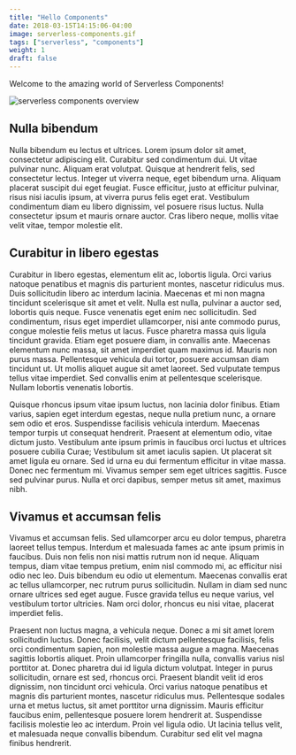 ```yaml
---
title: "Hello Components"
date: 2018-03-15T14:15:06-04:00
image: serverless-components.gif
tags: ["serverless", "components"]
weight: 1
draft: false
---
```


Welcome to the amazing world of Serverless Components!

![serverless components overview](https://s3.amazonaws.com/assets.github.serverless/serverless-components-overview-2.gif)

## Nulla bibendum
Nulla bibendum eu lectus et ultrices. Lorem ipsum dolor sit amet, consectetur adipiscing elit. Curabitur sed condimentum dui. Ut vitae pulvinar nunc. Aliquam erat volutpat. Quisque at hendrerit felis, sed consectetur lectus. Integer ut viverra neque, eget bibendum urna. Aliquam placerat suscipit dui eget feugiat. Fusce efficitur, justo at efficitur pulvinar, risus nisi iaculis ipsum, at viverra purus felis eget erat. Vestibulum condimentum diam eu libero dignissim, vel posuere risus luctus. Nulla consectetur ipsum et mauris ornare auctor. Cras libero neque, mollis vitae velit vitae, tempor molestie elit.

## Curabitur in libero egestas

Curabitur in libero egestas, elementum elit ac, lobortis ligula. Orci varius natoque penatibus et magnis dis parturient montes, nascetur ridiculus mus. Duis sollicitudin libero ac interdum lacinia. Maecenas et mi non magna tincidunt scelerisque sit amet et velit. Nulla est nulla, pulvinar a auctor sed, lobortis quis neque. Fusce venenatis eget enim nec sollicitudin. Sed condimentum, risus eget imperdiet ullamcorper, nisi ante commodo purus, congue molestie felis metus ut lacus. Fusce pharetra massa quis ligula tincidunt gravida. Etiam eget posuere diam, in convallis ante. Maecenas elementum nunc massa, sit amet imperdiet quam maximus id. Mauris non purus massa. Pellentesque vehicula dui tortor, posuere accumsan diam tincidunt ut. Ut mollis aliquet augue sit amet laoreet. Sed vulputate tempus tellus vitae imperdiet. Sed convallis enim at pellentesque scelerisque. Nullam lobortis venenatis lobortis.

Quisque rhoncus ipsum vitae ipsum luctus, non lacinia dolor finibus. Etiam varius, sapien eget interdum egestas, neque nulla pretium nunc, a ornare sem odio et eros. Suspendisse facilisis vehicula interdum. Maecenas tempor turpis ut consequat hendrerit. Praesent at elementum odio, vitae dictum justo. Vestibulum ante ipsum primis in faucibus orci luctus et ultrices posuere cubilia Curae; Vestibulum sit amet iaculis sapien. Ut placerat sit amet ligula eu ornare. Sed id urna eu dui fermentum efficitur in vitae massa. Donec nec fermentum mi. Vivamus semper sem eget ultrices sagittis. Fusce sed pulvinar purus. Nulla et orci dapibus, semper metus sit amet, maximus nibh.

## Vivamus et accumsan felis

Vivamus et accumsan felis. Sed ullamcorper arcu eu dolor tempus, pharetra laoreet tellus tempus. Interdum et malesuada fames ac ante ipsum primis in faucibus. Duis non felis non nisi mattis rutrum non id neque. Aliquam tempus, diam vitae tempus pretium, enim nisl commodo mi, ac efficitur nisi odio nec leo. Duis bibendum eu odio ut elementum. Maecenas convallis erat ac tellus ullamcorper, nec rutrum purus sollicitudin. Nullam in diam sed nunc ornare ultrices sed eget augue. Fusce gravida tellus eu neque varius, vel vestibulum tortor ultricies. Nam orci dolor, rhoncus eu nisi vitae, placerat imperdiet felis.

Praesent non luctus magna, a vehicula neque. Donec a mi sit amet lorem sollicitudin luctus. Donec facilisis, velit dictum pellentesque facilisis, felis orci condimentum sapien, non molestie massa augue a magna. Maecenas sagittis lobortis aliquet. Proin ullamcorper fringilla nulla, convallis varius nisl porttitor at. Donec pharetra dui id ligula dictum volutpat. Integer in purus sollicitudin, ornare est sed, rhoncus orci. Praesent blandit velit id eros dignissim, non tincidunt orci vehicula. Orci varius natoque penatibus et magnis dis parturient montes, nascetur ridiculus mus. Pellentesque sodales urna et metus luctus, sit amet porttitor urna dignissim. Mauris efficitur faucibus enim, pellentesque posuere lorem hendrerit at. Suspendisse facilisis molestie leo ac interdum. Proin vel ligula odio. Ut lacinia tellus velit, et malesuada neque convallis bibendum. Curabitur sed elit vel magna finibus hendrerit.
